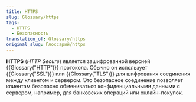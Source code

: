 ```yaml
---
title: HTTPS
slug: Glossary/https
tags:
  - HTTPS
  - Безопасность
translation_of: Glossary/https
original_slug: Глоссарий/https
---
```


**HTTPS** (_HTTP Secure_) является зашифрованной версией {{Glossary("HTTP")}} протокола. Обычно он использует {{Glossary("SSL")}} или {{Glossary("TLS")}} для шифрования соединения между клиентом и сервером. Это безопасное соединение позволяет клиентам безопасно обмениваться конфиденциальными данными с сервером, например, для банковских операций или онлайн-покупок.
